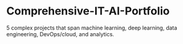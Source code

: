 # Comprehensive-IT-AI-Portfolio
5 complex projects that span machine learning, deep learning, data engineering, DevOps/cloud, and analytics.
